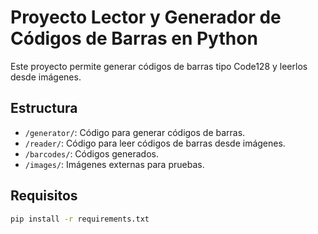 # Proyecto Lector y Generador de Códigos de Barras en Python

Este proyecto permite generar códigos de barras tipo Code128 y leerlos desde imágenes.

## Estructura

- `/generator/`: Código para generar códigos de barras.
- `/reader/`: Código para leer códigos de barras desde imágenes.
- `/barcodes/`: Códigos generados.
- `/images/`: Imágenes externas para pruebas.

## Requisitos

```bash
pip install -r requirements.txt
